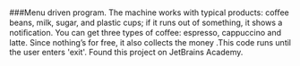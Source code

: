 ###Menu driven program. The machine works with typical products: coﬀee beans, milk, sugar, and plastic cups; if it runs out of something, it shows a notiﬁcation. You can get three types of coﬀee: espresso, cappuccino and latte. Since nothing’s for free, it also collects the money .This code runs until the user enters 'exit'. Found this project on JetBrains Academy. 
